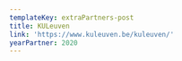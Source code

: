 ```yaml
---
templateKey: extraPartners-post
title: KULeuven
link: 'https://www.kuleuven.be/kuleuven/'
yearPartner: 2020
---
```

